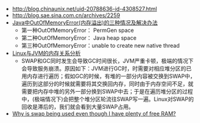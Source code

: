  - http://blog.chinaunix.net/uid-20788636-id-4308527.html
 - http://blog.sae.sina.com.cn/archives/2259
 - [Java中OutOfMemoryError(内存溢出)的三种情况及解决办法](http://blog.sina.com.cn/s/blog_701c951f0100n1sp.html)
    - 第一种OutOfMemoryError： PermGen space
    - 第二种OutOfMemoryError：  Java heap space
    - 第三种OutOfMemoryError：unable to create new native thread
 - [Linux与JVM的内存关系分析](http://www.importnew.com/14486.html)
    - SWAP和GC同时发生会导致GC时间很长，JVM严重卡顿，极端的情况下会导致服务崩溃。原因如下：JVM进行GC时，时需要对相应堆分区的已用内存进行遍历；假如GC的时候，有堆的一部分内容被交换到SWAP中，遍历到这部分的时候就需要将其交换回内存，同时由于内存空间不足，就需要把内存中堆的另外一部分换到SWAP中去；于是在遍历堆分区的过程中，(极端情况下)会把整个堆分区轮流往SWAP写一遍。Linux对SWAP的回收是滞后的，我们就会看到大量SWAP占用。
 - [Why is swap being used even though I have plenty of free RAM?](http://askubuntu.com/questions/157793/why-is-swap-being-used-even-though-i-have-plenty-of-free-ram)